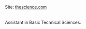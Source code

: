 <p>
  Site: <a href="https://thesci.000webhostapp.com" target="_blank">thescience.com</a>
  <br>
  <br>
  <br>
  Assistant in Basic Technical Sciences.
</p>
